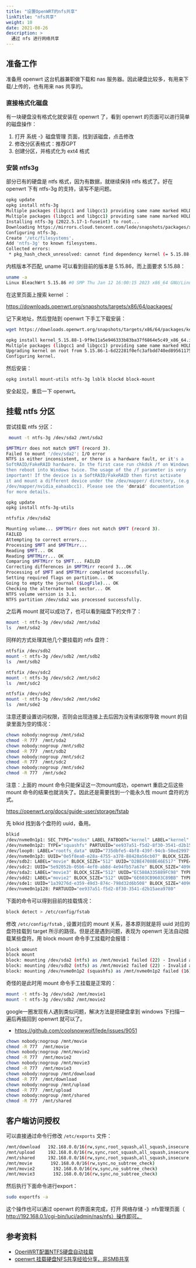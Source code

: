 ```yaml
---
title: "设置OpenWRT的nfs共享"
linkTitle: "nfs共享"
weight: 10
date: 2021-08-26
description: >
  通过 nfs 进行网络共享
---
```


## 准备工作

准备用 openwrt 这台机器兼职做下载和 nas 服务器。因此硬盘比较多，有用来下载/上传的，也有用来 nas 共享的。

### 直接格式化磁盘

有一块硬盘没有格式化就安装在 openwrt 了，看到 openwrt 的页面可以进行简单的磁盘操作：

1. 打开 系统 -》磁盘管理 页面，找到该磁盘，点击修改
2. 修改分区表格式：推荐GPT
3. 创建分区，并格式化为 ext4 格式


### 安装 ntfs3g

部分已有的硬盘是 ntfs 格式，因为有数据，就继续保持 ntfs 格式了。好在 openwrt 下有 ntfs-3g 的支持，读写不是问题。

```bash
opkg update
opkg install ntfs-3g
Multiple packages (libgcc1 and libgcc1) providing same name marked HOLD or PREFER. Using latest.
Multiple packages (libgcc1 and libgcc1) providing same name marked HOLD or PREFER. Using latest.
Installing ntfs-3g (2022.5.17-1-fuseint) to root...
Downloading https://mirrors.cloud.tencent.com/lede/snapshots/packages/x86_64/packages/ntfs-3g_2022.5.17-1-fuseint_x86_64.ipk
Configuring ntfs-3g.
Create '/etc/filesystems'.
Add 'ntfs-3g' to known filesystems.
Collected errors:
 * pkg_hash_check_unresolved: cannot find dependency kernel (= 5.15.88-1-9f9e11a5e946333b83ba37f6864e5c49) for kmod-fuseroot@BleachWrt:~#
```

内核版本不匹配, uname 可以看到目前的版本是  5.15.86，而上面要求  5.15.88：

```bash
uname -a
Linux BleachWrt 5.15.86 #0 SMP Thu Jan 12 16:00:15 2023 x86_64 GNU/Linux
```

在这里页面上搜索 kernel ：

https://downloads.openwrt.org/snapshots/targets/x86/64/packages/

记下来地址，然后登陆到 openwrt 下手工下载安装：

```bash
wget https://downloads.openwrt.org/snapshots/targets/x86/64/packages/kernel_5.15.88-1-9f9e11a5e946333b83ba37f6864e5c49_x86_64.ipk

opkg install kernel_5.15.88-1-9f9e11a5e946333b83ba37f6864e5c49_x86_64.ipk
Multiple packages (libgcc1 and libgcc1) providing same name marked HOLD or PREFER. Using latest.
Upgrading kernel on root from 5.15.86-1-6d22281f0efc3afbdd740ed895611758 to 5.15.88-1-9f9e11a5e946333b83ba37f6864e5c49...
Configuring kernel.
```

然后安装：

```bash
opkg install mount-utils ntfs-3g lsblk blockd block-mount
```

安全起见，重启一下 openwrt。

## 挂载 ntfs 分区

尝试挂载 ntfs 分区：

```bash
 mount -t ntfs-3g /dev/sda2 /mnt/sda2

$MFTMirr does not match $MFT (record 3).
Failed to mount '/dev/sda2': I/O error
NTFS is either inconsistent, or there is a hardware fault, or it's a
SoftRAID/FakeRAID hardware. In the first case run chkdsk /f on Windows
then reboot into Windows twice. The usage of the /f parameter is very
important! If the device is a SoftRAID/FakeRAID then first activate
it and mount a different device under the /dev/mapper/ directory, (e.g.
/dev/mapper/nvidia_eahaabcc1). Please see the 'dmraid' documentation
for more details.
```


```bash
opkg update
opkg install ntfs-3g-utils

ntfsfix /dev/sda2

Mounting volume... $MFTMirr does not match $MFT (record 3).
FAILED
Attempting to correct errors...
Processing $MFT and $MFTMirr...
Reading $MFT... OK
Reading $MFTMirr... OK
Comparing $MFTMirr to $MFT... FAILED
Correcting differences in $MFTMirr record 3...OK
Processing of $MFT and $MFTMirr completed successfully.
Setting required flags on partition... OK
Going to empty the journal ($LogFile)... OK
Checking the alternate boot sector... OK
NTFS volume version is 3.1.
NTFS partition /dev/sda2 was processed successfully.
```

之后再 mount 就可以成功了，也可以看到磁盘下的文件了：

```bash
mount -t ntfs-3g /dev/sda2 /mnt/sda2
ls  /mnt/sda2
```

同样的方式处理其他几个要挂载的 ntfs 盘符：

```bash
ntfsfix /dev/sdb2
mount -t ntfs-3g /dev/sdb2 /mnt/sdb2
ls  /mnt/sdb2

ntfsfix /dev/sdc2
mount -t ntfs-3g /dev/sdc2 /mnt/sdc2
ls  /mnt/sdc2

ntfsfix /dev/sde2
mount -t ntfs-3g /dev/sde2 /mnt/sde2
ls  /mnt/sde2
```

注意还要设置访问权限，否则会出现连接上去后因为没有读权限导致 mount 的目录里面为空的情况：

```bash
chown nobody:nogroup /mnt/sda2
chmod -R 777  /mnt/sda2
chown nobody:nogroup /mnt/sdb2
chmod -R 777  /mnt/sdb2
chown nobody:nogroup /mnt/sdc2
chmod -R 777  /mnt/sdc2
chown nobody:nogroup /mnt/sde2
chmod -R 777  /mnt/sde2
```

注意：上面的 mount 命令只能保证这一次mount成功，openwrt 重启之后这些 mount 命令的结果也就消失了。因此还是需要找到一个能永久性 mount 盘符的方式。


https://openwrt.org/docs/guide-user/storage/fstab

先 blkid 找到各个盘符的 uuid，备用。

```bash
blkid
/dev/nvme0n1p1: SEC_TYPE="msdos" LABEL_FATBOOT="kernel" LABEL="kernel" UUID="1234-ABCD" BLOCK_SIZE="512" TYPE="vfat" PARTUUID="ee937a51-f5d2-8f30-3541-d2b15aea9701"
/dev/nvme0n1p2: TYPE="squashfs" PARTUUID="ee937a51-f5d2-8f30-3541-d2b15aea9702"
/dev/loop0: LABEL="rootfs_data" UUID="735dbfe5-4bf8-439f-94cb-50ed2997f567" BLOCK_SIZE="4096" TYPE="f2fs"
/dev/nvme0n1p3: UUID="0e5f8ea0-e28a-4755-a378-88428a56cb07" BLOCK_SIZE="4096" TYPE="ext4" PARTLABEL="primary" PARTUUID="3991a910-417a-45a1-b0d6-6688f4ba327f"
/dev/sdb2: LABEL="movie" BLOCK_SIZE="512" UUID="D2BE4708BE46E517" TYPE="ntfs" PARTLABEL="Basic data partition" PARTUUID="077af77b-159f-4601-9d8b-41ad3d7b0879"
/dev/sdc2: UUID="5e92052b-05b6-4ef0-ab8d-4e94fb57a67e" BLOCK_SIZE="4096" TYPE="ext4" PARTLABEL="Basic data partition" PARTUUID="be13e060-ac3a-4df5-9608-518dbed32f68"
/dev/sda2: LABEL="movie3" BLOCK_SIZE="512" UUID="EC588A335889FC98" TYPE="ntfs" PARTLABEL="Basic data partition" PARTUUID="f82cea53-7626-4246-8a1a-b92c6e7fe251"
/dev/sdd2: LABEL="movie2" BLOCK_SIZE="512" UUID="6E603CB9603C89BB" TYPE="ntfs" PARTLABEL="Basic data partition" PARTUUID="14062973-ee65-4f58-9a51-a4b418405350"
/dev/sde1: UUID="1a39276d-e359-49d3-874c-798d32d6b508" BLOCK_SIZE="4096" TYPE="ext4" PARTLABEL="primary" PARTUUID="481e1446-14b8-4437-9783-48cf6b721724"
/dev/nvme0n1p128: PARTUUID="ee937a51-f5d2-8f30-3541-d2b15aea9780"
```

下面的命令可以得到目前的挂载情况：

```bash
block detect > /etc/config/fstab
```

修改 `/etc/config/fstab` , 设置对应的 mount 关系，基本原则就是将 uuid 对应的盘符挂载到 target 所示的路径。但是还是遇到问题，表现为 openwrt 无法自动挂载某些盘符。用 block mount 命令手工挂载时会报错：


```bash
block umount
block mount
block: mounting /dev/sda2 (ntfs) as /mnt/movie1 failed (22) - Invalid argument
block: mounting /dev/sdb2 (ntfs) as /mnt/movie2 failed (22) - Invalid argument
block: mounting /dev/nvme0n1p2 (squashfs) as /mnt/nvme0n1p2 failed (16) - Resource busy
```

奇怪的是此时用 mount 命令手工挂载是正常的：

```bash
mount -t ntfs-3g /dev/sda2 /mnt/movie1
mount -t ntfs-3g /dev/sdb2 /mnt/movie2
```

google一圈发现有人遇到类似问题，解决方法是把硬盘拿到 windows 下扫描一遍后再插回到 openwrt 就可以了。

- https://github.com/coolsnowwolf/lede/issues/9051


```bash
chown nobody:nogroup /mnt/movie
chmod -R 777  /mnt/movie
chown nobody:nogroup /mnt/movie2
chmod -R 777  /mnt/movie2
chown nobody:nogroup /mnt/movie3
chmod -R 777  /mnt/movie3
chown nobody:nogroup /mnt/download
chmod -R 777  /mnt/download
chown nobody:nogroup /mnt/upload
chmod -R 777  /mnt/upload
chown nobody:nogroup /mnt/shared
chmod -R 777  /mnt/shared
```

## 客户端访问授权

可以直接通过命令行修改 `/etc/exports` 文件：

```bash
/mnt/download   192.168.0.0/16(rw,sync,root_squash,all_squash,insecure,no_subtree_check)
/mnt/upload     192.168.0.0/16(rw,sync,root_squash,all_squash,insecure,no_subtree_check)
/mnt/shared     192.168.0.0/16(rw,sync,root_squash,all_squash,insecure,no_subtree_check)
/mnt/movie       192.168.0.0/16(rw,sync,no_subtree_check)
/mnt/movie2       192.168.0.0/16(rw,sync,no_subtree_check)
/mnt/movie3       192.168.0.0/16(rw,sync,no_subtree_check)
```

然后执行下面命令进行export：

```bash
sudo exportfs -a
```

这个操作也可以通过 openwrt 的界面来完成，打开 网络存储 -》nfs管理页面（ http://192.168.0.1/cgi-bin/luci/admin/nas/nfs）操作即可。

## 参考资料

- [OpenWRT配置NTFS硬盘自动挂载](https://zhuanlan.zhihu.com/p/554873559)
- [openwrt 挂载硬盘NFS共享经验分享，非SMB共享](https://www.right.com.cn/forum/thread-8247943-1-1.html)